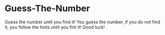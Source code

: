 # Guess-The-Number
Guess the number until you find it!
You guess the number, if you do not find it, you follow the hints until you fint it!
Good luck!
